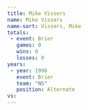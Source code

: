 ```yaml
---
title: Mike Vissers
name: Mike Vissers
name-sort: Vissers, Mike
totals:
 - event: Brier
   games: 0
   wins: 0
   losses: 0
years:
 - year: 1996
   event: Brier
   team: "NS"
   position: Alternate
vs:
---
```

